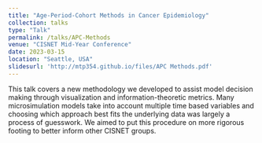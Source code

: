 ```yaml
---
title: "Age-Period-Cohort Methods in Cancer Epidemiology"
collection: talks
type: "Talk"
permalink: /talks/APC-Methods
venue: "CISNET Mid-Year Conference"
date: 2023-03-15
location: "Seattle, USA"
slidesurl: 'http://mtp354.github.io/files/APC Methods.pdf'
---
```


This talk covers a new methodology we developed to assist model decision making through visualization and information-theoretic metrics. Many microsimulation models take into account multiple time based variables and choosing which approach best fits the underlying data was largely a process of guesswork. We aimed to put this procedure on more rigorous footing to better inform other CISNET groups.
